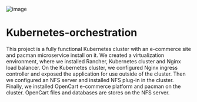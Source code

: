 ![image](https://github.com/joshadu/kubernetes-orchestration/assets/45633182/870356e7-9fda-4445-80c2-313b716833c8)


# Kubernetes-orchestration
This project is a fully functional Kubernetes cluster with an e-commerce site and pacman microservice install on it. We created a virtualization environment, where we installed Rancher, Kubernetes cluster and Nginx load balancer. On the Kubernetes cluster, we configured Nginx ingress controller and exposed the application for use outside of the cluster. Then we configured an NFS server and installed NFS plug-in in the cluster. Finally, we installed OpenCart e-commerce platform and pacman on the cluster. OpenCart files and databases are stores on the NFS server.
